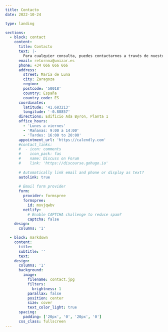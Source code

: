 ```yaml
---
title: Contacto
date: 2022-10-24

type: landing

sections:
  - block: contact
    content:
      title: Contacto
      text: |-
        Para cualquier consulta, puedes contactarnos a través de nuestro correo electrónico. Responderemos a tu solicitud en un plazo máximo de 48 horas. Si no recibes nuestra respuesta en ese tiempo, por favor revisa la carpeta de Spam en tu bandeja de entrada.
      email: retornna@unizar.es
      phone: +34 666 666 666
      address:
        street: María de Luna
        city: Zaragoza
        region: 
        postcode: '50018'
        country: España
        country_code: ES
      coordinates:
        latitude: '41.683213'
        longitude: '-0.88857'
      directions: Edificio Ada Byron, Planta 1
      office_hours:
        - 'Lunes a viernes'
        - 'Mañanas: 9:00 a 14:00'
        - 'Tardes: 16:00 to 20:00'
      appointment_url: 'https://calendly.com'
      #contact_links:
      #  - icon: comments
      #    icon_pack: fas
      #    name: Discuss on Forum
      #    link: 'https://discourse.gohugo.io'
    
      # Automatically link email and phone or display as text?
      autolink: true
    
      # Email form provider
      form:
        provider: formspree
        formspree:
          id: movjqwbv
        netlify:
          # Enable CAPTCHA challenge to reduce spam?
          captcha: false
    design:
      columns: '1'

  - block: markdown
    content:
      title:
      subtitle: ''
      text:
    design:
      columns: '1'
      background:
        image: 
          filename: contact.jpg
          filters:
            brightness: 1
          parallax: false
          position: center
          size: cover
          text_color_light: true
      spacing:
        padding: ['20px', '0', '20px', '0']
      css_class: fullscreen
---
```

